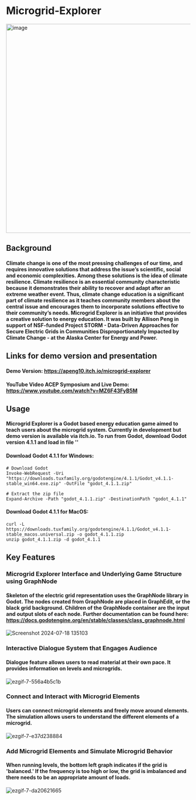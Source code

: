 # Microgrid-Explorer

<img width="572" alt="image" src="https://github.com/user-attachments/assets/b2a05a70-1726-41f4-b43e-44feeecbdbeb">

## Background
#### Climate change is one of the most pressing challenges of our time, and requires innovative solutions that address the issue’s scientific, social and economic complexities. Among these solutions is the idea of climate resilience. Climate resilience is an essential community characteristic because it demonstrates their ability to recover and adapt after an extreme weather event. Thus, climate change education is a significant part of climate resilience as it teaches community members about the central issue and encourages them to incorporate solutions effective to their community’s needs. Microgrid Explorer is an initiative that provides a creative solution to energy education. It was built by Allison Peng in support of NSF-funded Project STORM - Data-Driven Approaches for Secure Electric Grids in Communities Disproportionately Impacted by Climate Change - at the Alaska Center for Energy and Power.

## Links for demo version and presentation
#### Demo Version: https://apeng10.itch.io/microgrid-explorer
#### YouTube Video ACEP Symposium and Live Demo: https://www.youtube.com/watch?v=MZ6F43FyB5M 


## Usage 
#### Microgrid Explorer is a Godot based energy education game aimed to teach users about the microgrid system. Currently in development but demo version is available via itch.io. To run from Godot, download Godot version 4.1.1 and load in file ''

#### Download Godot 4.1.1 for Windows:

```
# Download Godot
Invoke-WebRequest -Uri "https://downloads.tuxfamily.org/godotengine/4.1.1/Godot_v4.1.1-stable_win64.exe.zip" -OutFile "godot_4.1.1.zip"

# Extract the zip file
Expand-Archive -Path "godot_4.1.1.zip" -DestinationPath "godot_4.1.1"
```

#### Download Godot 4.1.1 for MacOS:
```
curl -L https://downloads.tuxfamily.org/godotengine/4.1.1/Godot_v4.1.1-stable_macos.universal.zip -o godot_4.1.1.zip
unzip godot_4.1.1.zip -d godot_4.1.1

```

## Key Features 

### Microgrid Explorer Interface and Underlying Game Structure using GraphNode
#### Skeleton of the electric grid representation uses the GraphNode library in Godot. The nodes created from GraphNode are placed in GraphEdit, or the black grid background. Children of the GraphNode container are the input and output slots of each node. Further documentation can be found here: https://docs.godotengine.org/en/stable/classes/class_graphnode.html

![Screenshot 2024-07-18 135103](https://github.com/user-attachments/assets/96a2dd69-a83b-4888-a1b3-b3d00b4b6ac8)


### Interactive Dialogue System that Engages Audience
#### Dialogue feature allows users to read material at their own pace. It provides information on levels and microgrids.

![ezgif-7-556a4b5c1b](https://github.com/user-attachments/assets/3345fbe0-0d9f-4e32-8c09-43b85e4bd727)


### Connect and Interact with Microgrid Elements 
#### Users can connect microgrid elements and freely move around elements. The simulation allows users to understand the different elements of a microgrid.
![ezgif-7-e37d238884](https://github.com/user-attachments/assets/019eb647-c99c-4569-8068-0644be2b59d7)


### Add Microgrid Elements and Simulate Microgrid Behavior
#### When running levels, the bottom left graph indicates if the grid is 'balanced.' If the frequency is too high or low, the grid is imbalanced and there needs to be an appropriate amount of loads. 
![ezgif-7-da20621665](https://github.com/user-attachments/assets/19d8bc9e-85aa-4340-b135-ef551fd73e6d)
